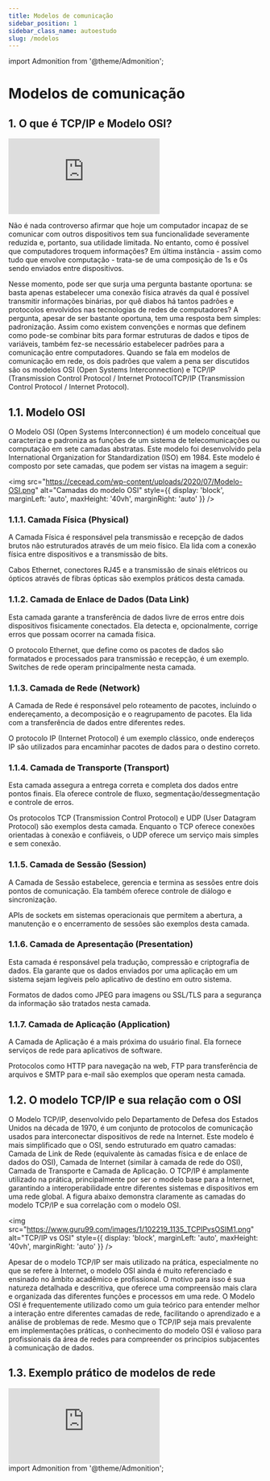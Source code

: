 ```yaml
---
title: Modelos de comunicação
sidebar_position: 1
sidebar_class_name: autoestudo
slug: /modelos
---
```


import Admonition from '@theme/Admonition';

# Modelos de comunicação

## 1. O que é TCP/IP e Modelo OSI?

<Admonition 
    type="info" 
    title="Autoestudo">

<div style={{ textAlign: 'center' }}>
    <iframe 
        style={{
            display: 'block',
            margin: 'auto',
            width: '100%',
            height: '50vh',
        }}
        src="https://www.youtube.com/embed/CRdL1PcherM" 
        frameborder="0" 
        allowFullScreen>
    </iframe>
</div>

</Admonition>

Não é nada controverso afirmar que hoje um computador incapaz de se comunicar
com outros dispositivos tem sua funcionalidade severamente reduzida e,
portanto, sua utilidade limitada. No entanto, como é possível que computadores
troquem informações? Em última instância - assim como tudo que envolve
computação - trata-se de uma composição de 1s e 0s sendo enviados entre
dispositivos. 

Nesse momento, pode ser que surja uma pergunta bastante oportuna: se basta
apenas estabelecer uma conexão física através da qual é possível transmitir
informações binárias, por quê diabos há tantos padrões e protocolos envolvidos
nas tecnologias de redes de computadores? A pergunta, apesar de ser bastante
oportuna, tem uma resposta bem simples: padronização. Assim como existem
convenções e normas que definem como pode-se combinar bits para formar
estruturas de dados e tipos de variáveis, também fez-se necessário estabelecer
padrões para a comunicação entre computadores. Quando se fala em modelos de
comunicação em rede, os dois padrões que valem a pena ser discutidos são os
modelos OSI (Open Systems Interconnection) e TCP/IP (Transmission Control
Protocol / Internet ProtocolTCP/IP (Transmission Control Protocol / Internet
Protocol).

## 1.1. Modelo OSI

O Modelo OSI (Open Systems Interconnection) é um modelo conceitual que
caracteriza e padroniza as funções de um sistema de telecomunicações ou
computação em sete camadas abstratas. Este modelo foi desenvolvido pela
International Organization for Standardization (ISO) em 1984. Este modelo é
composto por sete camadas, que podem ser vistas na imagem a seguir:

<img 
  src="https://cecead.com/wp-content/uploads/2020/07/Modelo-OSI.png"
  alt="Camadas do modelo OSI" 
  style={{ 
    display: 'block',
    marginLeft: 'auto',
    maxHeight: '40vh',
    marginRight: 'auto'
  }} 
/>

### 1.1.1. Camada Física (Physical)

A Camada Física é responsável pela transmissão e recepção de dados brutos não
estruturados através de um meio físico. Ela lida com a conexão física entre
dispositivos e a transmissão de bits.

Cabos Ethernet, conectores RJ45 e a transmissão de sinais elétricos ou ópticos
através de fibras ópticas são exemplos práticos desta camada.

### 1.1.2. Camada de Enlace de Dados (Data Link)

Esta camada garante a transferência de dados livre de erros entre dois
dispositivos fisicamente conectados. Ela detecta e, opcionalmente, corrige
erros que possam ocorrer na camada física.

O protocolo Ethernet, que define como os pacotes de dados são formatados e
processados para transmissão e recepção, é um exemplo. Switches de rede operam
principalmente nesta camada.

### 1.1.3. Camada de Rede (Network)

A Camada de Rede é responsável pelo roteamento de pacotes, incluindo o
endereçamento, a decomposição e o reagrupamento de pacotes. Ela lida com a
transferência de dados entre diferentes redes.

O protocolo IP (Internet Protocol) é um exemplo clássico, onde endereços IP são
utilizados para encaminhar pacotes de dados para o destino correto.

### 1.1.4. Camada de Transporte (Transport)

Esta camada assegura a entrega correta e completa dos dados entre pontos
finais. Ela oferece controle de fluxo, segmentação/dessegmentação e controle de
erros.

Os protocolos TCP (Transmission Control Protocol) e UDP (User Datagram
Protocol) são exemplos desta camada. Enquanto o TCP oferece conexões orientadas
à conexão e confiáveis, o UDP oferece um serviço mais simples e sem conexão.

### 1.1.5. Camada de Sessão (Session)

A Camada de Sessão estabelece, gerencia e termina as sessões entre dois pontos
de comunicação. Ela também oferece controle de diálogo e sincronização.

APIs de sockets em sistemas operacionais que permitem a abertura, a manutenção
e o encerramento de sessões são exemplos desta camada. 

### 1.1.6. Camada de Apresentação (Presentation)
Esta camada é responsável pela tradução, compressão e criptografia de dados.
Ela garante que os dados enviados por uma aplicação em um sistema sejam
legíveis pelo aplicativo de destino em outro sistema.

Formatos de dados como JPEG para imagens ou SSL/TLS para a segurança da
informação são tratados nesta camada.

### 1.1.7. Camada de Aplicação (Application)
A Camada de Aplicação é a mais próxima do usuário final. Ela fornece serviços
de rede para aplicativos de software.

Protocolos como HTTP para navegação na web, FTP para transferência de arquivos
e SMTP para e-mail são exemplos que operam nesta camada.

## 1.2. O modelo TCP/IP e sua relação com o OSI

O Modelo TCP/IP, desenvolvido pelo Departamento de Defesa dos Estados Unidos na
década de 1970, é um conjunto de protocolos de comunicação usados para
interconectar dispositivos de rede na Internet. Este modelo é mais simplificado
que o OSI, sendo estruturado em quatro camadas: Camada de Link de Rede
(equivalente às camadas física e de enlace de dados do OSI), Camada de Internet
(similar à camada de rede do OSI), Camada de Transporte e Camada de Aplicação.
O TCP/IP é amplamente utilizado na prática, principalmente por ser o modelo
base para a Internet, garantindo a interoperabilidade entre diferentes sistemas
e dispositivos em uma rede global. A figura abaixo demonstra claramente as
camadas do modelo TCP/IP e sua correlação com o modelo OSI.

<img 
  src="https://www.guru99.com/images/1/102219_1135_TCPIPvsOSIM1.png"
  alt="TCP/IP vs OSI" 
  style={{ 
    display: 'block',
    marginLeft: 'auto',
    maxHeight: '40vh',
    marginRight: 'auto'
  }} 
/>

Apesar de o modelo TCP/IP ser mais utilizado na prática, especialmente no que
se refere à Internet, o modelo OSI ainda é muito referenciado e ensinado no
âmbito acadêmico e profissional. O motivo para isso é sua natureza detalhada e
descritiva, que oferece uma compreensão mais clara e organizada das diferentes
funções e processos em uma rede. O Modelo OSI é frequentemente utilizado como
um guia teórico para entender melhor a interação entre diferentes camadas de
rede, facilitando o aprendizado e a análise de problemas de rede. Mesmo que o
TCP/IP seja mais prevalente em implementações práticas, o conhecimento do
modelo OSI é valioso para profissionais da área de redes para compreender os
princípios subjacentes à comunicação de dados.

## 1.3. Exemplo prático de modelos de rede

<Admonition 
    type="info" 
    title="Autoestudo">

<div style={{ textAlign: 'center' }}>
    <iframe 
        style={{
            display: 'block',
            margin: 'auto',
            width: '100%',
            height: '50vh',
        }}
        src="https://www.youtube.com/embed/3kfO61Mensg" 
        frameborder="0" 
        allowFullScreen>
    </iframe>
</div>

</Admonition>
import Admonition from '@theme/Admonition';
